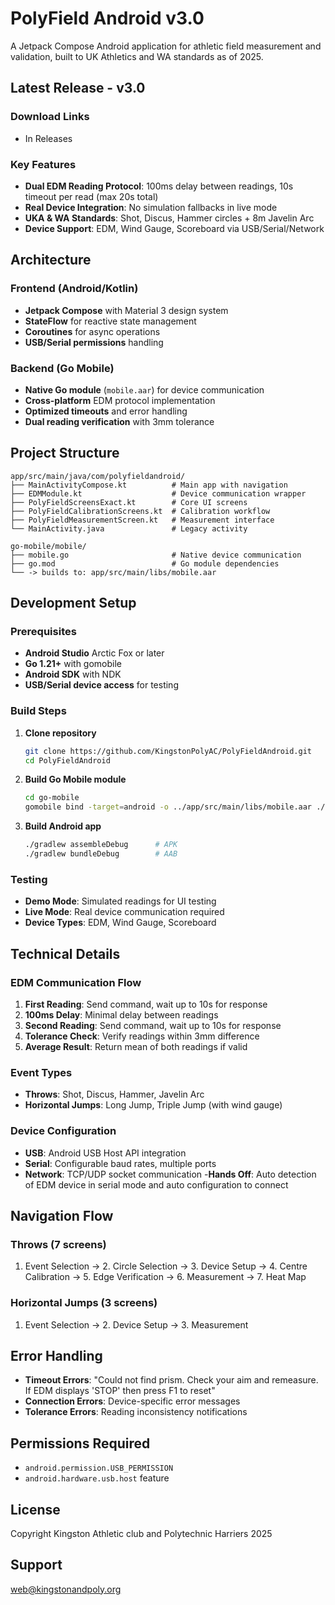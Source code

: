# PolyField Android v3.0

A Jetpack Compose Android application for athletic field measurement and validation, built to UK Athletics and WA standards as of 2025.

## Latest Release - v3.0

### Download Links
- In Releases

### Key Features
- **Dual EDM Reading Protocol**: 100ms delay between readings, 10s timeout per read (max 20s total)
- **Real Device Integration**: No simulation fallbacks in live mode
- **UKA & WA Standards**: Shot, Discus, Hammer circles + 8m Javelin Arc
- **Device Support**: EDM, Wind Gauge, Scoreboard via USB/Serial/Network

## Architecture

### Frontend (Android/Kotlin)
- **Jetpack Compose** with Material 3 design system
- **StateFlow** for reactive state management  
- **Coroutines** for async operations
- **USB/Serial permissions** handling

### Backend (Go Mobile)
- **Native Go module** (`mobile.aar`) for device communication
- **Cross-platform** EDM protocol implementation
- **Optimized timeouts** and error handling
- **Dual reading verification** with 3mm tolerance

## Project Structure

```
app/src/main/java/com/polyfieldandroid/
├── MainActivityCompose.kt          # Main app with navigation
├── EDMModule.kt                    # Device communication wrapper
├── PolyFieldScreensExact.kt        # Core UI screens
├── PolyFieldCalibrationScreens.kt  # Calibration workflow
├── PolyFieldMeasurementScreen.kt   # Measurement interface
└── MainActivity.java               # Legacy activity

go-mobile/mobile/
├── mobile.go                       # Native device communication
├── go.mod                          # Go module dependencies
└── -> builds to: app/src/main/libs/mobile.aar
```

## Development Setup

### Prerequisites
- **Android Studio** Arctic Fox or later
- **Go 1.21+** with gomobile
- **Android SDK** with NDK
- **USB/Serial device access** for testing

### Build Steps

1. **Clone repository**
   ```bash
   git clone https://github.com/KingstonPolyAC/PolyFieldAndroid.git
   cd PolyFieldAndroid
   ```

2. **Build Go Mobile module**
   ```bash
   cd go-mobile
   gomobile bind -target=android -o ../app/src/main/libs/mobile.aar ./mobile
   ```

3. **Build Android app**
   ```bash
   ./gradlew assembleDebug      # APK
   ./gradlew bundleDebug        # AAB
   ```

### Testing
- **Demo Mode**: Simulated readings for UI testing
- **Live Mode**: Real device communication required
- **Device Types**: EDM, Wind Gauge, Scoreboard

## Technical Details

### EDM Communication Flow
1. **First Reading**: Send command, wait up to 10s for response
2. **100ms Delay**: Minimal delay between readings  
3. **Second Reading**: Send command, wait up to 10s for response
4. **Tolerance Check**: Verify readings within 3mm difference
5. **Average Result**: Return mean of both readings if valid

### Event Types
- **Throws**: Shot, Discus, Hammer, Javelin Arc
- **Horizontal Jumps**: Long Jump, Triple Jump (with wind gauge)

### Device Configuration
- **USB**: Android USB Host API integration
- **Serial**: Configurable baud rates, multiple ports
- **Network**: TCP/UDP socket communication
-**Hands Off**: Auto detection of EDM device in serial mode and auto configuration to connect


## Navigation Flow

### Throws (7 screens)
1. Event Selection → 2. Circle Selection → 3. Device Setup → 4. Centre Calibration → 5. Edge Verification → 6. Measurement → 7. Heat Map

### Horizontal Jumps (3 screens)  
1. Event Selection → 2. Device Setup → 3. Measurement

## Error Handling
- **Timeout Errors**: "Could not find prism. Check your aim and remeasure. If EDM displays 'STOP' then press F1 to reset"
- **Connection Errors**: Device-specific error messages
- **Tolerance Errors**: Reading inconsistency notifications

## Permissions Required
- `android.permission.USB_PERMISSION`
- `android.hardware.usb.host` feature

## License
Copyright Kingston Athletic club and Polytechnic Harriers 2025

## Support
web@kingstonandpoly.org
